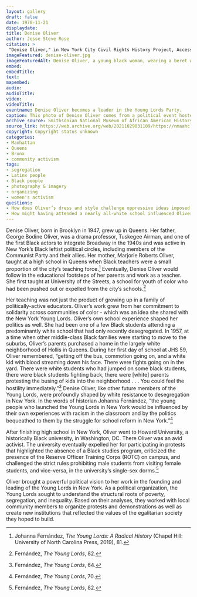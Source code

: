 ```yaml
--- 
layout: gallery
draft: false
date: 1970-11-21
displaydate: 
title: Denise Oliver
author: Jesse Steve Rose
citation: >
 "Denise Oliver," in New York City Civil Rights History Project, Accessed: [Month Day, Year], https://nyccivilrightshistory.org/site-preview/topics/black-latina-women/young-lords/denise-oliver.
imageFeatured: denise-oliver.jpg
imageFeaturedAlt: Denise Oliver, a young black woman, wearing a beret with several political buttons and a collared leather jacket. She's holding a cup and smoking a cigarette and has a somber expression on her face.
embed: 
embedTitle: 
text: 
mapembed: 
audio: 
audioTitle: 
video: 
videoTitle: 
eventname: Denise Oliver becomes a leader in the Young Lords Party.
caption: This photo of Denise Oliver comes from a political event hosted by the Black Panther Party and the Young Lords Party. Oliver became a high ranking member of the Young Lords and has continued her organizing work since being a member of the party. 
archive_source: Smithsonian National Museum of African American History and Culture
source_link: https://web.archive.org/web/20211029031109/https://nmaahc.si.edu/object/nmaahc_2014.109.7.4
copyright: Copyright status unknown
categories: 
- Manhattan
- Queens
- Bronx
- community activism
tags: 
- segregation
- Latinx people
- Black people
- photography & imagery
- organizing
- women's activism
questions:
- How does Oliver’s dress and style challenge oppressive ideas imposed on Black women?
- How might having attended a nearly all-white school influenced Oliver’s activism?"
--- 
```


Denise Oliver, born in Brooklyn in 1947, grew up in Queens. Her father, George Bodine Oliver, was a drama professor, Tuskegee Airman, and one of the first Black actors to integrate Broadway in the 1940s and was active in New York’s Black leftist political circles, including members of the Communist Party and their allies. Her mother, Marjorie Roberts Oliver, taught at a high school in Queens when Black teachers were a small proportion of the city’s teaching force.[^1] Eventually, Denise Oliver would follow in the educational footsteps of her parents and work as a teacher. She first taught at University of the Streets, a school for youth of color who had been pushed out or expelled from the city’s schools.[^2]

Her teaching was not just the product of growing up in a family of politically-active educators. Oliver’s work grew from her commitment to solidarity across communities of color - which was an idea she shared with the New York Young Lords. Oliver’s own school experience shaped her politics as well. She had been one of a few Black students attending a predominantly white school that had only recently desegregated. In 1957, at a time when other middle-class Black families were starting to move to the suburbs, Oliver’s parents purchased a home in the largely white neighborhood of Hollis in Queens. During her first day of school at JHS 59, Oliver remembered, “getting off the bus, commotion going on, and a white kid with blood streaming down his face. There were fights going on in the yard. There were white students who had jumped on some black students, there were black students fighting back, there were \[white\] parents protesting the busing of kids into the neighborhood . . . You could feel the hostility immediately.”[^3] Denise Oliver, like other future members of the Young Lords, were profoundly shaped by white resistance to desegregation in New York. In the words of historian Johanna Fernández, “the young people who launched the Young Lords in New York would be influenced by their own experiences with racism in the classroom and by the politics bequeathed to them by the struggle for school reform in New York.”[^4]

After finishing high school in New York, Oliver went to Howard University, a historically Black university, in Washington, DC. There Oliver was an avid activist. The university eventually expelled her for participating in protests that highlighted the absence of a Black studies program, criticized the presence of the Reserve Officer Training Corps (ROTC) on campus, and challenged the strict rules prohibiting male students from visiting female students, and vice-versa, in the university’s single-sex dorms.[^5]

Oliver brought a powerful political vision to her work in the founding and leading of the Young Lords in New York. As a political organization, the Young Lords sought to understand the structural roots of poverty, segregation, and inequality. Based on their analyses, they worked with local community members to organize protests and demonstrations as well as create new institutions that reflected the values of the egalitarian society they hoped to build.

[^1]: Johanna Fernández, *The Young Lords: A Radical History* (Chapel Hill: University of North Carolina Press, 2019),  81.

[^2]: Fernández, *The Young Lords*, 82.

[^3]: Fernández, *The Young Lords*, 64.

[^4]: Fernández, *The Young Lords*, 70.

[^5]: Fernández, *The Young Lords*, 82.
